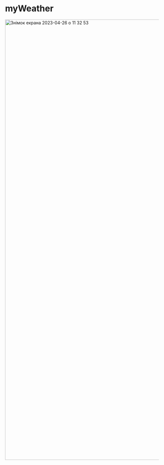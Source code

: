 # myWeather
<img width="1438" alt="Знімок екрана 2023-04-26 о 11 32 53" src="https://user-images.githubusercontent.com/116881906/234535156-cdf776e8-1ca9-48c2-a096-412fbddff018.png">
